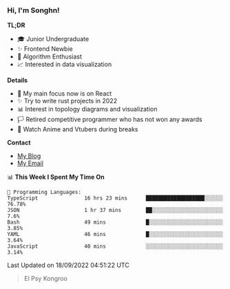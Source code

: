 ### Hi, I'm Songhn!

**TL;DR**

- 🎓 Junior Undergraduate
- ✨ Frontend Newbie
- 🎈 Algorithm Enthusiast
- 📈 Interested in data visualization

**Details**

- 🎯 My main focus now is on React
- ✨ Try to write rust projects in 2022
- 📊 Interest in topology diagrams and visualization
- 🏳️ Retired competitive programmer who has not won any awards
- 🍵 Watch Anime and Vtubers during breaks

**Contact**
- [My Blog](https://blog.songhn.com)
- [My Email](mailto:songhn233@gmail.com)

<!--START_SECTION:waka-->
📊 **This Week I Spent My Time On** 

```text
💬 Programming Languages: 
TypeScript               16 hrs 23 mins      ███████████████████░░░░░░   76.78% 
JSON                     1 hr 37 mins        ██░░░░░░░░░░░░░░░░░░░░░░░   7.6% 
Bash                     49 mins             █░░░░░░░░░░░░░░░░░░░░░░░░   3.85% 
YAML                     46 mins             █░░░░░░░░░░░░░░░░░░░░░░░░   3.64% 
JavaScript               40 mins             ░░░░░░░░░░░░░░░░░░░░░░░░░   3.14%

```


 Last Updated on 18/09/2022 04:51:22 UTC
<!--END_SECTION:waka-->

> El Psy Kongroo
